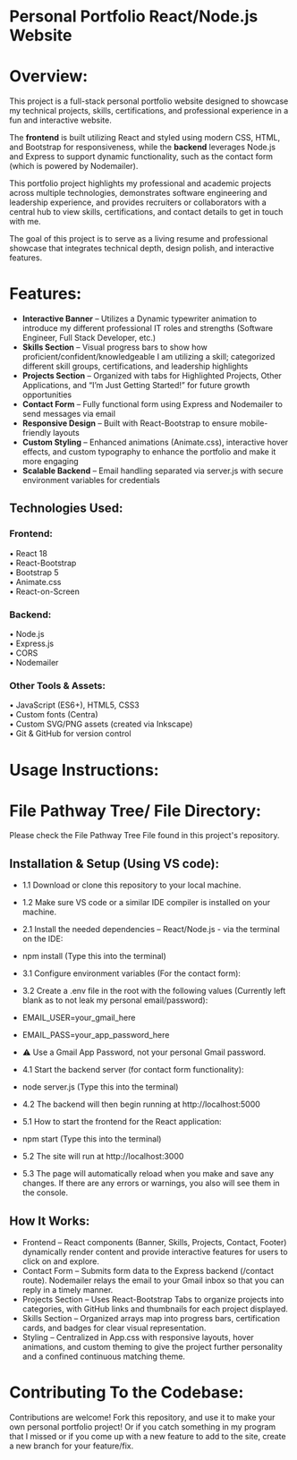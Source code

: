 # Personal Portfolio React/Node.js Website 

# Overview:

This project is a full-stack personal portfolio website designed to showcase my technical projects, skills, certifications, and professional experience in a fun and interactive website.  

The **frontend** is built utilizing React and styled using modern CSS, HTML, and Bootstrap for responsiveness, while the **backend** leverages Node.js and Express to support dynamic functionality, such as the contact form (which is powered by Nodemailer).  

This portfolio project highlights my professional and academic projects across multiple technologies, demonstrates software engineering and leadership experience, and provides recruiters or collaborators with a central hub to view skills, certifications, and contact details to get in touch with me.  

The goal of this project is to serve as a living resume and professional showcase that integrates technical depth, design polish, and interactive features.

# Features:

-	**Interactive Banner** – Utilizes a Dynamic typewriter animation to introduce my different professional IT roles and strengths (Software Engineer, Full Stack Developer, etc.)  
-	**Skills Section** – Visual progress bars to show how proficient/confident/knowledgeable I am utilizing a skill; categorized different skill groups, certifications, and leadership highlights  
-	**Projects Section** – Organized with tabs for Highlighted Projects, Other Applications, and “I’m Just Getting Started!” for future growth opportunities  
-	**Contact Form** – Fully functional form using Express and Nodemailer to send messages via email  
-	**Responsive Design** – Built with React-Bootstrap to ensure mobile-friendly layouts  
-	**Custom Styling** – Enhanced animations (Animate.css), interactive hover effects, and custom typography to enhance the portfolio and make it more engaging  
-	**Scalable Backend** – Email handling separated via server.js with secure environment variables for credentials  

## Technologies Used:
### Frontend:
•	React 18  
•	React-Bootstrap  
•	Bootstrap 5  
•	Animate.css  
•	React-on-Screen  

### Backend:
•	Node.js  
•	Express.js  
•	CORS  
•	Nodemailer  

### Other Tools & Assets:
•	JavaScript (ES6+), HTML5, CSS3  
•	Custom fonts (Centra)  
•	Custom SVG/PNG assets (created via Inkscape)  
•	Git & GitHub for version control  

# Usage Instructions:

# File Pathway Tree/ File Directory:
Please check the File Pathway Tree File found in this project's repository.

## Installation & Setup (Using VS code):
- 1.1	Download or clone this repository to your local machine.
- 1.2	Make sure VS code or a similar IDE compiler is installed on your machine.
- 2.1 Install the needed dependencies – React/Node.js - via the terminal on the IDE:
- npm install (Type this into the terminal)
- 3.1 Configure environment variables (For the contact form):
- 3.2 Create a .env file in the root with the following values (Currently left blank as to not leak my personal email/password):
- EMAIL_USER=your_gmail_here
- EMAIL_PASS=your_app_password_here
- ⚠️ Use a Gmail App Password, not your personal Gmail password.

- 4.1 Start the backend server (for contact form functionality):
- node server.js (Type this into the terminal)
- 4.2 The backend will then begin running at http://localhost:5000

- 5.1 How to start the frontend for the React application:
- npm start (Type this into the terminal)
- 5.2 The site will run at http://localhost:3000
- 5.3 The page will automatically reload when you make and save any changes. If there are any errors or warnings, you also will see them in the console.

## How It Works:
-	Frontend – React components (Banner, Skills, Projects, Contact, Footer) dynamically render content and provide interactive features for users to click on and explore.
-	Contact Form – Submits form data to the Express backend (/contact route). Nodemailer relays the email to your Gmail inbox so that you can reply in a timely manner.
-	Projects Section – Uses React-Bootstrap Tabs to organize projects into categories, with GitHub links and thumbnails for each project displayed.
-	Skills Section – Organized arrays map into progress bars, certification cards, and badges for clear visual representation.
-	Styling – Centralized in App.css with responsive layouts, hover animations, and custom theming to give the project further personality and a confined continuous matching theme.

# Contributing To the Codebase:
Contributions are welcome! Fork this repository, and use it to make your own personal portfolio project! Or if you catch something in my program that I missed or if you come up with a new feature to add to the site, create a new branch for your feature/fix. 
